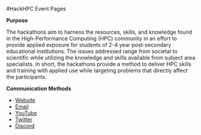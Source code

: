 #HackHPC Event Pages

**Purpose**

The hackathons aim to harness the resources, skills, and knowledge found in the High-Performance Computing (HPC) community in an effort to provide applied exposure for students of 2-4 year post-secondary educational institutions. The issues addressed range from societal to scientific while utilizing the knowledge and skills available from subject area specialists. In short, the hackathons provide a method to deliver HPC skills and training with applied use while targeting problems that directly affect the participants. 

**Communication Methods**

* [Website](http://hackhpc.org/)
* [Email](schack@hackhcp.org)
* [YouTube](https://www.youtube.com/channel/UCESkfjHWsERvFpJgPmWXRSA)
* [Twitter](https://twitter.com/ccloudhack)
* [Discord](https://discord.gg/rSXasYKDwE) 
